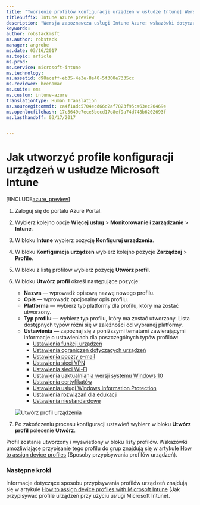 ```yaml
---
title: "Tworzenie profilów konfiguracji urządzeń w usłudze Intune| Wersja zapoznawcza usługi Intune Azure"
titleSuffix: Intune Azure preview
description: "Wersja zapoznawcza usługi Intune Azure: wskazówki dotyczące tworzenia profilów konfiguracji urządzeń usługi Intune."
keywords: 
author: robstackmsft
ms.author: robstack
manager: angrobe
ms.date: 03/16/2017
ms.topic: article
ms.prod: 
ms.service: microsoft-intune
ms.technology: 
ms.assetid: d98aceff-eb35-4e3e-8e40-5f300e7335cc
ms.reviewer: heenamac
ms.suite: ems
ms.custom: intune-azure
translationtype: Human Translation
ms.sourcegitcommit: ca4f1adc5704ecd66d2af7823f95ca63ec20469e
ms.openlocfilehash: 17c5649e7ece5becd17e8ef9a74d748b6202693f
ms.lasthandoff: 03/17/2017


---
```


# <a name="how-to-create-device-configuration-profiles-in-microsoft-intune"></a>Jak utworzyć profile konfiguracji urządzeń w usłudze Microsoft Intune

[!INCLUDE[azure_preview](../includes/azure_preview.md)]


1. Zaloguj się do portalu Azure Portal.
2. Wybierz kolejno opcje **Więcej usług** > **Monitorowanie i zarządzanie** > **Intune**.
3. W bloku **Intune** wybierz pozycję **Konfiguruj urządzenia**.
2. W bloku **Konfiguracja urządzeń** wybierz kolejno pozycje **Zarządzaj** > **Profile**.
2. W bloku z listą profilów wybierz pozycję **Utwórz profil**.
3. W bloku **Utwórz profil** określ następujące pozycje:
    - **Nazwa** — wprowadź opisową nazwę nowego profilu.
    - **Opis** — wprowadź opcjonalny opis profilu.
    - **Platforma** — wybierz typ platformy dla profilu, który ma zostać utworzony.
    - **Typ profilu** — wybierz typ profilu, który ma zostać utworzony. Lista dostępnych typów różni się w zależności od wybranej platformy.
    - **Ustawienia** — zapoznaj się z poniższymi tematami zawierającymi informacje o ustawieniach dla poszczególnych typów profilów:
        -  [Ustawienia funkcji urządzeń](/intune-azure/configure-devices/how-to-configure-device-features)
        -  [Ustawienia ograniczeń dotyczących urządzeń](/intune-azure/configure-devices/how-to-configure-device-restrictions)
        -  [Ustawienia poczty e-mail](/intune-azure/configure-devices/how-to-configure-email-settings)
        -  [Ustawienia sieci VPN](/intune-azure/configure-devices/how-to-configure-vpn-settings)
        -  [Ustawienia sieci Wi-Fi](/intune-azure/configure-devices/how-to-configure-wi-fi-settings)
        -  [Ustawienia uaktualniania wersji systemu Windows 10](/intune-azure/configure-devices/how-to-configure-windows-10-edition-upgrade)
        -  [Ustawienia certyfikatów](/intune-azure/configure-devices/how-to-configure-certificates)
        -  [Ustawienia usługi Windows Information Protection](/intune-azure/configure-devices/how-to-configure-windows-information-protection)
        -  [Ustawienia rozwiązań dla edukacji](/intune-azure/configure-devices/how-to-configure-education-settings)
        -  [Ustawienia niestandardowe](/intune-azure/configure-devices/how-to-configure-custom-settings)

    ![Utwórz profil urządzenia](./media/create-device-profile.png)
4. Po zakończeniu procesu konfiguracji ustawień wybierz w bloku **Utwórz profil** polecenie **Utwórz**.

Profil zostanie utworzony i wyświetlony w bloku listy profilów.
Wskazówki umożliwiające przypisanie tego profilu do grup znajdują się w artykule [How to assign device profiles](how-to-assign-device-profiles.md) (Sposoby przypisywania profilów urządzeń).


### <a name="next-steps"></a>Następne kroki
Informacje dotyczące sposobu przypisywania profilów urządzeń znajdują się w artykule [How to assign device profiles with Microsoft Intune](/intune-azure/configure-devices/how-to-assign-device-profiles) (Jak przypisywać profile urządzeń przy użyciu usługi Microsoft Intune).

